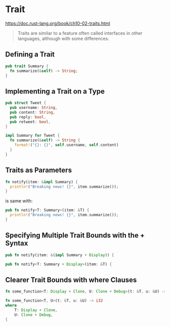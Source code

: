 # Trait
https://doc.rust-lang.org/book/ch10-02-traits.html

> Traits are similar to a feature often called interfaces in other languages, although with some differences.

## Defining a Trait
``` rust
pub trait Summary {
  fn summarize(&self) -> String;
}
```

## Implementing a Trait on a Type
``` rust
pub struct Tweet {
  pub username: String,
  pub content: String,
  pub reply: bool,
  pub retweet: bool,
}

impl Summary for Tweet {
  fn summarize(&self) -> String {
    format!("{}: {}", self.username, self.content)
  }
}
```

## Traits as Parameters
``` rust
fn notify(item: &impl Summary) {
  println!("Breaking news! {}", item.summarize());
}
```
is same with:
``` rust
pub fn notify<T: Summary>(item: &T) {
  println!("Breaking news! {}", item.summarize());
}
```

## Specifying Multiple Trait Bounds with the + Syntax
``` rust
pub fn notify(item: &(impl Summary + Display)) {

pub fn notify<T: Summary + Display>(item: &T) {
```

## Clearer Trait Bounds with where Clauses
``` rust
fn some_function<T: Display + Clone, U: Clone + Debug>(t: &T, u: &U) -> i32 {

fn some_function<T, U>(t: &T, u: &U) -> i32
where
    T: Display + Clone,
    U: Clone + Debug,
{
```
